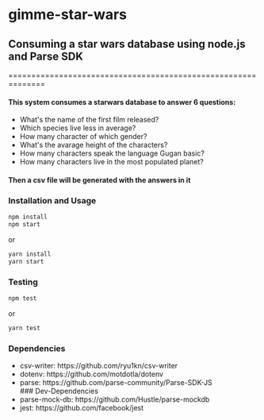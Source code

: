 # gimme-star-wars

<h2>Consuming a star wars database using node.js and Parse SDK</h2>
==============================================================

<h4>This system consumes a starwars database to answer 6 questions:</h4>
<ul>
  <li>What's the name of the first film released?</li>
  <li>Which species live less in average?</li>
  <li>How many character of which gender?</li>
  <li>What's the avarage height of the characters?</li>
  <li>How many characters speak the language Gugan basic?</li>
  <li>How many characters live in the most populated planet?</li>
</ul>
<h4>Then a csv file will be generated with the answers in it</h1>


### Installation and Usage

```sh
npm install
npm start
```
or

```sh
yarn install
yarn start
```

### Testing

```sh
npm test
```
or

```sh
yarn test
```
### Dependencies
<ul></li>
  <li>csv-writer: https://github.com/ryu1kn/csv-writer</li>
  <li>dotenv: https://github.com/motdotla/dotenv</li>
  <li>parse: https://github.com/parse-community/Parse-SDK-JS</li>
  ### Dev-Dependencies
  <li>parse-mock-db: https://github.com/Hustle/parse-mockdb</li>
  <li>jest: https://github.com/facebook/jest</li>
</ul>
